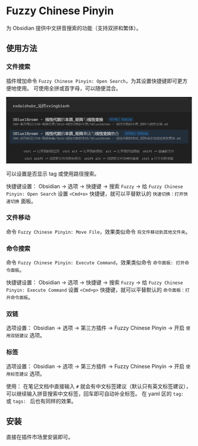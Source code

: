 # Fuzzy Chinese Pinyin

为 Obsidian 提供中文拼音搜索的功能（支持双拼和繁体）。

## 使用方法

### 文件搜索

插件增加命令 `Fuzzy Chinese Pinyin: Open Search`，为其设置快捷键即可更方便地使用。
可使用全拼或首字母，可以随便混合。

![](README.jpg)

可以设置是否显示 tag 或使用路径搜索。

快捷键设置：
Obsidian -> 选项 -> 快捷键 -> 搜索 `Fuzzy` -> 给 `Fuzzy Chinese Pinyin: Open Search` 设置 `<Cmd+o>` 快捷键，就可以平替默认的 `快速切换：打开快速切换` 面板。

### 文件移动

命令 `Fuzzy Chinese Pinyin: Move File`，效果类似命令 `将文件移动到其他文件夹`。

### 命令搜索

命令 `Fuzzy Chinese Pinyin: Execute Command`，效果类似命令 `命令面板: 打开命令面板`。

快捷键设置：
Obsidian -> 选项 -> 快捷键 -> 搜索 `Fuzzy` -> 给 `Fuzzy Chinese Pinyin: Execute Command` 设置 `<Cmd+p>` 快捷键，就可以平替默认的 `命令面板：打开命令面板`。

### 双链

选项设置：
Obsidian -> 选项 -> 第三方插件 -> Fuzzy Chinese Pinyin -> 开启 `使用双链建议` 选项。

### 标签

选项设置：
Obsidian -> 选项 -> 第三方插件 -> Fuzzy Chinese Pinyin -> 开启 `使用标签建议` 选项。

使用：
在笔记文档中直接输入 `#` 就会有中文标签建议（默认只有英文标签建议），可以继续输入拼音搜索中文标签，回车即可自动补全标签。
在 yaml 区的 `tag: ` 或 `tags: ` 后也有同样的效果。

## 安装

直接在插件市场里安装即可。
